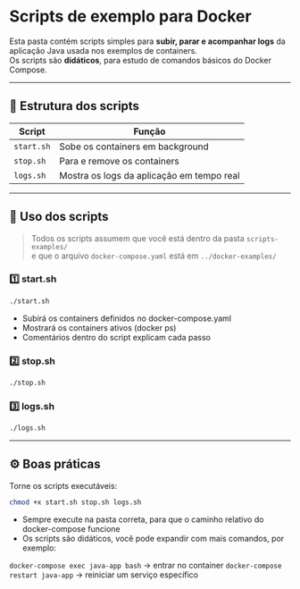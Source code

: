 # Scripts de exemplo para Docker

Esta pasta contém scripts simples para **subir, parar e acompanhar logs** da aplicação Java usada nos exemplos de containers.  
Os scripts são **didáticos**, para estudo de comandos básicos do Docker Compose.

---

## 📂 Estrutura dos scripts

| Script      | Função                                                  |
|-------------|---------------------------------------------------------|
| `start.sh`  | Sobe os containers em background                        |
| `stop.sh`   | Para e remove os containers                             |
| `logs.sh`   | Mostra os logs da aplicação em tempo real               |

---

## 📝 Uso dos scripts

> Todos os scripts assumem que você está dentro da pasta `scripts-examples/`  
> e que o arquivo `docker-compose.yaml` está em `../docker-examples/`

### 1️⃣ start.sh

```bash
./start.sh
```

- Subirá os containers definidos no docker-compose.yaml
- Mostrará os containers ativos (docker ps)
- Comentários dentro do script explicam cada passo

### 2️⃣ stop.sh

```bash
./stop.sh
```

### 3️⃣ logs.sh

```bash
./logs.sh
```

---

## ⚙️ Boas práticas

Torne os scripts executáveis:

```bash
chmod +x start.sh stop.sh logs.sh
```

- Sempre execute na pasta correta, para que o caminho relativo do docker-compose funcione
- Os scripts são didáticos, você pode expandir com mais comandos, por exemplo:

`docker-compose exec java-app bash` → entrar no container
`docker-compose restart java-app` → reiniciar um serviço específico